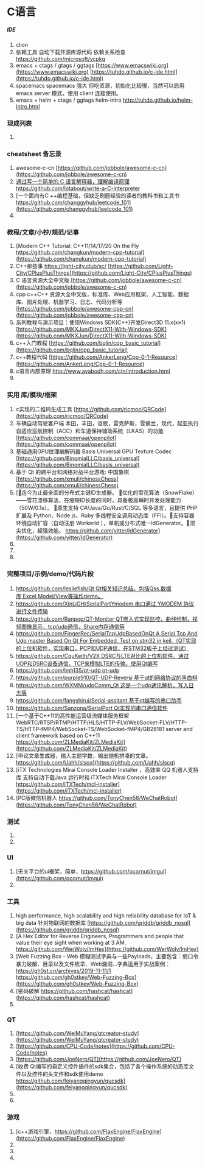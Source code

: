 # C语言

##### IDE

1. clion
1. 依赖工具 自动下载开源库源代码 依赖关系检查
   [https://github.com/microsoft/vcpkg ](https://github.com/microsoft/vcpkg )
1. emacs + ctags / gtags / ggtags
   [https://www.emacswiki.org](https://www.emacswiki.org)
   [https://tuhdo.github.io/c-ide.html](https://tuhdo.github.io/c-ide.html)
1. spacemacs spacemacs 强大 但吃资源，初始化比较慢，当然可以启用 emacs server 模式，使用 client 连接使用。
1. emacs + helm + ctags / ggtags helm-intro http://tuhdo.github.io/helm-intro.html

### 现成列表

1.

### cheatsheet 备忘录

1. awesome-c-cn
   [https://github.com/jobbole/awesome-c-cn](https://github.com/jobbole/awesome-c-cn)
1. [通过写一个简单的 C 语言解释器，理解编译原理https://github.com/lotabout/write-a-C-interpreter](https://github.com/lotabout/write-a-C-interpreter)
1. [一个面向有C ++编程基础，但缺乏刷题经验的读者的教科书和工具书 https://github.com/changgyhub/leetcode_101](https://github.com/changgyhub/leetcode_101)
1.

### 教程/文章/小抄/规范/记事

1. [Modern C++ Tutorial: C++11/14/17/20 On the Fly https://github.com/changkun/modern-cpp-tutorial](https://github.com/changkun/modern-cpp-tutorial)
1. C++那些事 https://light-city.club/sc/
   [https://github.com/Light-City/CPlusPlusThings](https://github.com/Light-City/CPlusPlusThings)
1. C 语言资源大全中文版
   [https://github.com/jobbole/awesome-c-cn](https://github.com/jobbole/awesome-c-cn)
1. cpp c++C++ 资源大全中文版，标准库、Web应用框架、人工智能、数据库、图片处理、机器学习、日志、代码分析等
   [https://github.com/jobbole/awesome-cpp-cn](https://github.com/jobbole/awesome-cpp-cn)
1. 系列教程与演示项目：使用Windows SDK(C++)开发Direct3D 11.x(x≥1)
   [https://github.com/MKXJun/DirectX11-With-Windows-SDK](https://github.com/MKXJun/DirectX11-With-Windows-SDK)
1. c++入门教程
   [https://github.com/bqlin/cpp_basic_tutorial](https://github.com/bqlin/cpp_basic_tutorial)
1. c++教程代码
   [https://github.com/AnkerLeng/Cpp-0-1-Resource](https://github.com/AnkerLeng/Cpp-0-1-Resource)
1. c语言内部原理
   http://www.avabodh.com/cin/introduction.html
1.

### 实用 库/模块/框架

1. c实现的二维码生成工具
   [https://github.com/ricmoo/QRCode](https://github.com/ricmoo/QRCode)
2. 车辆自动驾驶客户端 本田，丰田，讴歌，雷克萨斯，雪佛兰，现代，起亚执行自适应巡航控制（ACC）和车道保持辅助系统（LKAS）的功能
   [https://github.com/commaai/openpilot](https://github.com/commaai/openpilot)
3. 基础通用GPU纹理编解码器 Basis Universal GPU Texture Codec  
   [https://github.com/BinomialLLC/basis_universal](https://github.com/BinomialLLC/basis_universal)
4. 基于 Qt 的跨平台和网络对战平台游戏: 中国象棋
   [https://github.com/xmuli/chinessChess](https://github.com/xmuli/chinessChess)
5. [💎迄今为止最全面的分布式主键ID生成器。 💎优化的雪花算法（SnowFlake）——雪花漂移算法，在缩短ID长度的同时，具备极高瞬时并发处理能力（50W/0.1s）。 💎原生支持 C#/Java/Go/Rust/C/SQL 等多语言，且提供 PHP 扩展及 Python、Node.js、Ruby 多线程安全调用动态库（FFI）。💎支持容器环境自动扩容（自动注册 WorkerId ），单机或分布式唯一IdGenerator。💎顶尖优化，超强效能。 https://github.com/yitter/IdGenerator](https://github.com/yitter/IdGenerator)
6.
7.
8.

### 完整项目/示例/demo/代码片段

1. [https://github.com/lesliefish/Qt Qt相关知识总结。包括Qss,数据库,Excel,Model/View等操作demo。](https://github.com/lesliefish/Qt)
2. [https://github.com/XinLiGH/SerialPortYmodem 串口通过 YMODEM 协议进行文件传输](https://github.com/XinLiGH/SerialPortYmodem)
3. [https://github.com/Ranpop/QT-Monitor QT嵌入式实现监控，曲线绘制，视频图像显示，tcp/udp通信，Share内存通信等](https://github.com/Ranpop/QT-Monitor)
4. [https://github.com/FingerRec/SerialTcpUdpBasedOnQt A Serial,Tcp And Udp master Based On Qt For Embedded. Test on stm32 in keil.（QT实现的上位机软件，实现串口，PCP和UDP通信，在STM32板子上经过测试）](https://github.com/FingerRec/SerialTcpUdpBasedOnQt)
5. [https://github.com/CquKeith/V2X DSRC与LTE对比的上位机软件。通过UDP和DSRC设备通信，TCP来模拟LTE的传输。使用Qt编写](https://github.com/CquKeith/V2X)
6. [https://github.com/lmh135/qt-udp qt-udp](https://github.com/lmh135/qt-udp)
7. [https://github.com/purple910/QT-UDP-Reversi 基于qt的网络协议的黑白棋](https://github.com/purple910/QT-UDP-Reversi)
8. [https://github.com/WXMM/udpComm_Qt 这是一个udp通讯解析，写入日志等](https://github.com/WXMM/udpComm_Qt)
9. [https://github.com/fangshirui/Serial-assitant 基于qt编写的串口助手](https://github.com/fangshirui/Serial-assitant)
10. [https://github.com/Sanzona/SerialPort Qt实现的串口通信软件](https://github.com/Sanzona/SerialPort)
11. [一个基于C++11的高性能运营级流媒体服务框架 WebRTC/RTSP/RTMP/HTTP/HLS/HTTP-FLV/WebSocket-FLV/HTTP-TS/HTTP-fMP4/WebSocket-TS/WebSocket-fMP4/GB28181 server and client framework based on C++11 https://github.com/ZLMediaKit/ZLMediaKit](https://github.com/ZLMediaKit/ZLMediaKit)
12. [申论文章生成器，输入主题字数，输出随机拼凑的文章。https://github.com/Uahh/slscq](https://github.com/Uahh/slscq)
13. [iTX Technologies Mirai Console Loader Installer ，高效率 QQ 机器人支持库 支持自动下载Java 运行时和 iTXTech Mirai Console Loader  https://github.com/iTXTech/mcl-installer](https://github.com/iTXTech/mcl-installer)
14. [PC版微信机器人 https://github.com/TonyChen56/WeChatRobot](https://github.com/TonyChen56/WeChatRobot)

### 测试

1.
1.

### UI

1. [无关平台的ui框架，简单，https://github.com/ocornut/imgui](https://github.com/ocornut/imgui)
1.

### 工具

1. high performance, high scalability and high reliability database for IoT & big data 针对物联网的数据库
   [https://github.com/griddb/griddb_nosql](https://github.com/griddb/griddb_nosql)
2. [A Hex Editor for Reverse Engineers, Programmers and people that value their eye sight when working at 3 AM. https://github.com/WerWolv/ImHex](https://github.com/WerWolv/ImHex)
3. [Web Fuzzing Box - Web 模糊测试字典与一些Payloads，主要包含：弱口令暴力破解、目录以及文件枚举、Web漏洞...字典运用于实战案例：https://gh0st.cn/archives/2019-11-11/1 https://github.com/gh0stkey/Web-Fuzzing-Box](https://github.com/gh0stkey/Web-Fuzzing-Box)
4. [密码破解 https://github.com/hashcat/hashcat](https://github.com/hashcat/hashcat)
5. 

### QT

1. [https://github.com/WeiMuYang/qtcreator-study](https://github.com/WeiMuYang/qtcreator-study)
1. [https://github.com/CPU-Code/notes](https://github.com/CPU-Code/notes)
1. [https://github.com/JoeNero/QT](https://github.com/JoeNero/QT)
1. [收费 Qt编写的自定义控件插件的sdk集合，包括了各个操作系统的动态库文件以及控件的头文件和sdk使用demo https://github.com/feiyangqingyun/qucsdk](https://github.com/feiyangqingyun/qucsdk)
1.
1.

### 游戏

1. [c++游戏引擎，https://github.com/FlaxEngine/FlaxEngine](https://github.com/FlaxEngine/FlaxEngine)
1.
1.
1. 
